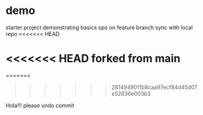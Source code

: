 # demo


starter project demonstrating basics ops
on feature branch
sync with local repo
<<<<<<< HEAD

<<<<<<< HEAD
forked from main
=======
=======
>>>>>>> 2814949011b8caa97ecf84d45d07e52836e003b3


Hola!!!
please undo commit
